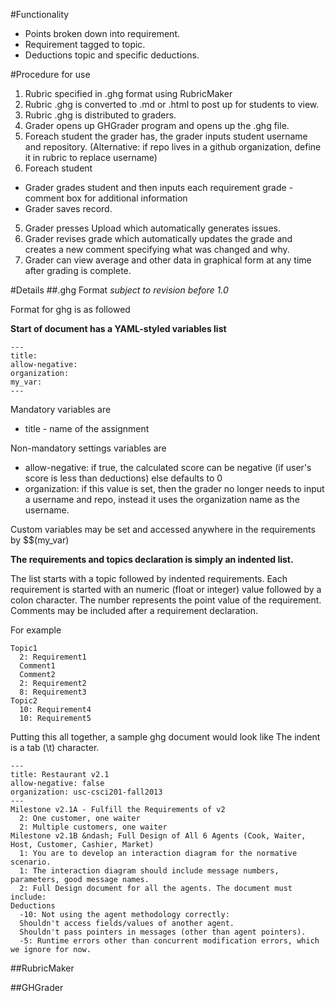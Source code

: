 #Functionality
+ Points broken down into requirement.
+ Requirement tagged to topic.
+ Deductions topic and specific deductions.

#Procedure for use
1. Rubric specified in .ghg format using RubricMaker 
2. Rubric .ghg is converted to .md or .html to post up for students to view.
2. Rubric .ghg is distributed to graders.
3. Grader opens up GHGrader program and opens up the .ghg file.
3. Foreach student the grader has, the grader inputs student username and repository. (Alternative: if repo lives in a github organization, define it in rubric to replace username)
4. Foreach student
  + Grader grades student and then inputs each requirement grade - comment box for additional information
  + Grader saves record.
5. Grader presses Upload which automatically generates issues.
6. Grader revises grade which automatically updates the grade and creates a new comment specifying what was changed and why.
7. Grader can view average and other data in graphical form at any time after grading is complete.

#Details
##.ghg Format
*subject to revision before 1.0*

Format for ghg is as followed

**Start of document has a YAML-styled variables list**
```
---
title: 
allow-negative: 
organization: 
my_var:
---
```

Mandatory variables are
+ title - name of the assignment

Non-mandatory settings variables are
+ allow-negative: if true, the calculated score can be negative (if user's score is less than deductions) else defaults to 0
+ organization: if this value is set, then the grader no longer needs to input a username and repo, instead it uses the organization name as the username.

Custom variables may be set and accessed anywhere in the requirements by $$(my_var)

**The requirements and topics declaration is simply an indented list.**

The list starts with a topic followed by indented requirements. 
Each requirement is started with an numeric (float or integer) value followed by a colon character. 
The number represents the point value of the requirement. 
Comments may be included after a requirement declaration.

For example
```
Topic1
  2: Requirement1
  Comment1
  Comment2
  2: Requirement2
  8: Requirement3
Topic2
  10: Requirement4
  10: Requirement5
```

Putting this all together, a sample ghg document would look like
The indent is a tab (\t) character.
```
---
title: Restaurant v2.1
allow-negative: false
organization: usc-csci201-fall2013
---
Milestone v2.1A - Fulfill the Requirements of v2
  2: One customer, one waiter
  2: Multiple customers, one waiter
Milestone v2.1B &ndash; Full Design of All 6 Agents (Cook, Waiter, Host, Customer, Cashier, Market)
  1: You are to develop an interaction diagram for the normative scenario.
  1: The interaction diagram should include message numbers, parameters, good message names.
  2: Full Design document for all the agents. The document must include:
Deductions
  -10: Not using the agent methodology correctly:
  Shouldn't access fields/values of another agent.
  Shouldn't pass pointers in messages (other than agent pointers).
  -5: Runtime errors other than concurrent modification errors, which we ignore for now.
```

##RubricMaker

##GHGrader
